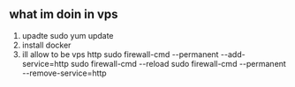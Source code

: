 ## what im doin in vps

1. upadte sudo yum update
2. install docker
3. ill allow to be vps http
sudo firewall-cmd --permanent --add-service=http
sudo firewall-cmd --reload
sudo firewall-cmd --permanent --remove-service=http
